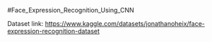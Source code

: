 #Face_Expression_Recognition_Using_CNN

Dataset link: https://www.kaggle.com/datasets/jonathanoheix/face-expression-recognition-dataset
